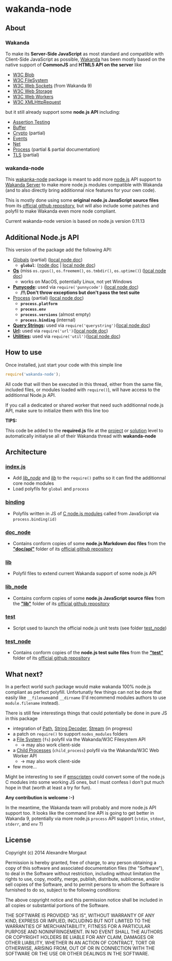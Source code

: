 # wakanda-node


## About

### Wakanda

To make its **Server-Side JavaScript** as most standard and compatible with Client-Side JavaScript as possible, [Wakanda](http://wakanda.org) has been mostly based on the native support of **CommonJS** and **HTML5 API on the server** like

* [W3C Blob](http://doc.wakanda.org/BLOB/BLOB.100-866245.en.html)
* [W3C FileSystem](http://doc.wakanda.org/Files-and-Folders/Files-and-Folders.100-588941.en.html)
* [W3C Web Sockets](http://doc.wakanda.org/WebSocket-Client/WebSocket-Client.100-1038292.en.html) (from Wakanda 9)
* [W3C Web Storage](http://doc.wakanda.org/Storage/Storage.100-941570.en.html)
* [W3C Web Workers](http://doc.wakanda.org/Web-Workers/Web-Workers.100-688487.en.html)
* [W3C XMLHttpRequest](http://doc.wakanda.org/XMLHttpRequest/XMLHttpRequest.100-867248.en.html)

but it still already support some **node.js API** including:

* [Assertion Testing](http://doc.wakanda.org/Unit-Testing/Unit-Testing.100-1019075.en.html)
* [Buffer](http://doc.wakanda.org/Buffer/Buffer.100-805374.en.html)
* [Crypto](http://doc.wakanda.org/Crypto/Crypto.100-1052580.en.html) (partial)
* [Events](http://doc.wakanda.org/Events/Events.100-967582.en.html)
* [Net](http://doc.wakanda.org/Net/Net.100-967781.en.html)
* [Process](http://doc.wakanda.org/Global-Application/Application/process.303-933138.en.html) (partial & partial documentation)
* [TLS](http://doc.wakanda.org/TLS-SSL/TLS-SSL.100-967962.en.html) (partial)

### wakanda-node

This [wakanka-node](https://github.com/AMorgaut/wakanda-node) package is meant to add more [node.js](http://nodejs.org) API support to [Wakanda Server](http://wakanda.org) to make more node.js modules compatible with Wakanda (and to also directly bring additionnal nice features for your own code).

This is mostly done using some **original node.js JavaScript source files** from its [official github repository](https://github.com/joyent/node/), but will also include some patches and polyfil to make Wakanda even more node compliant.

Current wakanda-node version is based on node.js version 0.11.13

## Additional Node.js API


This version of the package add the following API:

* [Globals](http://nodejs.org/api/globals.html) (partial) ([local node doc](./doc_node/globals.markdown))
	* **`global`**: ([node doc](http://nodejs.org/api/globals.html#globals_global) | [local node doc](./doc_node/globals.markdown#global))
* **[Os](http://nodejs.org/api/os.html)** (miss `os.cpus()`, `os.freemem()`, `os.tmbdir()`, `os.uptime()`) ([local node doc](./doc_node/os.markdown))
	* works on MacOS, potentially Linux, not yet Windows
* **[Punycode](http://nodejs.org/api/punycode.html):** used via `require('punnycode')` ([local node doc](./doc_node/punycode.markdown))
	* **/!\ Don't throw exceptions but don't pass the test suite**
* [Process](http://nodejs.org/api/process.html) (partial) ([local node doc](./doc_node/process.markdown))
	* **`process.platform`**
	* **`process.env`**
	* **`process.versions`** (almost empty)
	* **`process.binding`** (internal)
* **[Query Strings](http://nodejs.org/api/querystring.html):** used via `require('querystring')`([local node doc](./doc_node/querystring.markdown))
* **[Url](http://nodejs.org/api/url.html):** used via `require('url')`([local node doc](./doc_node/url.markdown))
* **[Utilities](http://nodejs.org/api/util.html):** used via `require('util')`([local node doc](./doc_node/util.markdown))

## How to use

Once installed, just start your code with this simple line

```javascript
require('wakanda-node');
```

All code that will then be executed in this thread, either from the same file, included files, or modules loaded with `require()`), will have access to the additionnal Node.js API. 

If you call a dedicated or shared worker that need such additionnal node.js API, make sure to initialize them with this line too

__TIPS:__ 

This code be added to the **required.js** file at the [project](http://doc.wakanda.org/Architecture-of-Wakanda-Applications/Project.200-1022680.en.html#1022932) or [solution](http://doc.wakanda.org/Architecture-of-Wakanda-Applications/Solution.200-1022674.en.html#1022744) level to automatically initialyse all of their Wakanda thread with **wakanda-node**


## Architecture

### [index.js](./index.js)

* Add *[lib_node](./lib_node)*  and *[lib](./lib)*  to the `require()` paths so it can find the additionnal core node modules
* Load polyfils for `global` and `process`

### [binding](./binding)

* Polyfils written in JS of [C node.js modules](https://github.com/joyent/node/tree/master/src) called from JavaScript via `process.binding(id)`

### [doc_node](./doc_node)

* Contains conform copies of some **node.js Markdown doc files** from the [**"doc/api"**](https://github.com/joyent/node/tree/master/doc/api) folder of its [official github repository](https://github.com/joyent/node/) 

### [lib](./lib)

* Polyfil files to extend current Wakanda support of some node.js API

### [lib_node](./lib_node)

* Contains conform copies of some **node.js JavaScript source files** from the [**"lib"**](https://github.com/joyent/node/tree/master/lib) folder of its [official github repository](https://github.com/joyent/node/) 

### [test](./test)

* Script used to launch the official node.js unit tests (see folder [test_node](#test_node))

### [test_node](./test_node)

* Contains conform copies of the  **node.js test suite files** from the [**"test"**](https://github.com/joyent/node/tree/master/test) folder of its [official github repository](https://github.com/joyent/node/) 

## What next?

In a perfect world such package would make wakanda 100% node.js compliant as perfect  polyfill. Unfortunatly few things can not be done that easily like `__filename`and `__dirname` (I'd recommend modules authors to use `module.filename` instead).

There is still few interestings things that could potentially be done in pure JS in this package

* integration of [Path](http://nodejs.org/api/path.html), [String Decoder](http://nodejs.org/api/string_decoder.html), [Stream](http://nodejs.org/api/stream.html) (in progress)
* a patch on `require()` to support `nodes_modules` folders
* a [File System](http://nodejs.org/api/fs.html) (`fs`) polyfil via the Wakanda/W3C Filesystem API 
	* -> may also work client-side
* a [Child Processes](http://nodejs.org/api/child_process.html) (`child_process`) polyfil via the Wakanda/W3C Web Worker API
	* -> may also work client-side
* few more...

Might be interesting to see if [emscripten](https://github.com/kripken/emscripten) could convert some of the node.js C modules into some working JS ones, but I must confess I don't put much hope in that (worth at least a try for fun).


**Any contribution is welcome :-)**

In the meantime, the Wakanda team will probably and more node.js API support too.
It looks like the command line API is going to get better in Wakanda 9, potentially via more node.js `process` API support (`stdin`, `stdout`, `stderr`, and `env` ?)

## License

Copyright (c) 2014 Alexandre Morgaut

Permission is hereby granted, free of charge, to any person obtaining a copy of this software and associated documentation files (the "Software"), to deal in the Software without restriction, including without limitation the rights to use, copy, modify, merge, publish, distribute, sublicense, and/or sell copies of the Software, and to permit persons to whom the Software is furnished to do so, subject to the following conditions:

The above copyright notice and this permission notice shall be included in all copies or substantial portions of the Software.

THE SOFTWARE IS PROVIDED "AS IS", WITHOUT WARRANTY OF ANY KIND, EXPRESS OR IMPLIED, INCLUDING BUT NOT LIMITED TO THE WARRANTIES OF MERCHANTABILITY, FITNESS FOR A PARTICULAR PURPOSE AND NONINFRINGEMENT. IN NO EVENT SHALL THE AUTHORS OR COPYRIGHT HOLDERS BE LIABLE FOR ANY CLAIM, DAMAGES OR OTHER LIABILITY, WHETHER IN AN ACTION OF CONTRACT, TORT OR OTHERWISE, ARISING FROM, OUT OF OR IN CONNECTION WITH THE SOFTWARE OR THE USE OR OTHER DEALINGS IN THE SOFTWARE.